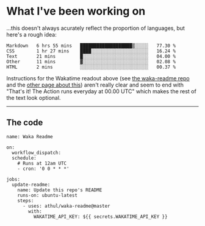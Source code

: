 # What I've been working on

…this doesn't always acurately reflect the proportion of languages, but here's a rough idea:

<!--START_SECTION:waka-->
```text
Markdown   6 hrs 55 mins   ███████████████████▒░░░░░   77.30 % 
CSS        1 hr 27 mins    ████░░░░░░░░░░░░░░░░░░░░░   16.24 % 
Text       21 mins         █░░░░░░░░░░░░░░░░░░░░░░░░   04.00 % 
Other      11 mins         ▓░░░░░░░░░░░░░░░░░░░░░░░░   02.08 % 
HTML       2 mins          ░░░░░░░░░░░░░░░░░░░░░░░░░   00.37 % 
```
<!--END_SECTION:waka-->

Instructions for the Wakatime readout above (see [the waka-readme repo](https://github.com/athul/waka-readme) and the [other page about this](https://github.com/marketplace/actions/waka-readme)) aren't really clear and seem to end with "That's it! The Action runs everyday at 00.00 UTC" which makes the rest of the text look optional.

---

## The code

```
name: Waka Readme

on:
  workflow_dispatch:
  schedule:
    # Runs at 12am UTC
    - cron: '0 0 * * *'

jobs:
  update-readme:
    name: Update this repo's README
    runs-on: ubuntu-latest
    steps:
      - uses: athul/waka-readme@master
        with:
          WAKATIME_API_KEY: ${{ secrets.WAKATIME_API_KEY }}
```
